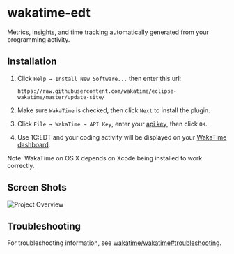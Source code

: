 # wakatime-edt

Metrics, insights, and time tracking automatically generated from your programming activity.

## Installation

1. Click `Help → Install New Software...` then enter this url:

    `https://raw.githubusercontent.com/wakatime/eclipse-wakatime/master/update-site/`

2. Make sure `WakaTime` is checked, then click `Next` to install the plugin.

3. Click `File → WakaTime → API Key`, enter your [api key](https://wakatime.com/settings#apikey), then click `OK`.

4. Use 1C:EDT and your coding activity will be displayed on your [WakaTime dashboard](https://wakatime.com).

Note: WakaTime on OS X depends on Xcode being installed to work correctly.

## Screen Shots

![Project Overview](https://wakatime.com/static/img/ScreenShots/Screen-Shot-2016-03-21.png)

## Troubleshooting

For troubleshooting information, see [wakatime/wakatime#troubleshooting](https://github.com/wakatime/wakatime#troubleshooting).
